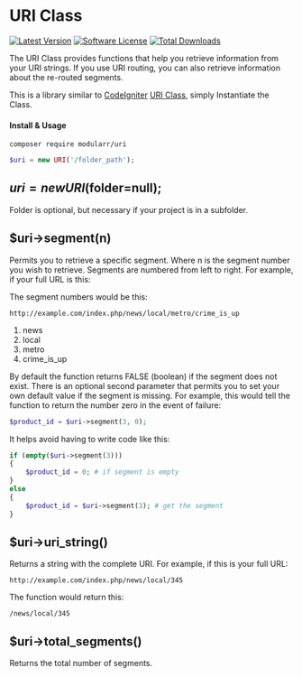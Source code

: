 # URI Class

[![Latest Version](http://img.shields.io/packagist/v/modularr/uri.svg?style=flat)](https://packagist.org/packages/Modularr/uri)
[![Software License](https://img.shields.io/badge/license-MIT-blue.svg)](LICENSE)
[![Total Downloads](https://img.shields.io/packagist/dt/modularr/uri.svg?style=flat)](https://packagist.org/packages/Modularr/uri)

The URI Class provides functions that help you retrieve information from your URI strings. If you use URI routing, you can also retrieve information about the re-routed segments.

This is a library similar to [CodeIgniter](http://www.codeigniter.com) [URI Class](http://www.codeigniter.com/userguide2/libraries/uri.html), simply Instantiate the Class.

#### Install & Usage

`composer require modularr/uri`
```php
$uri = new URI('/folder_path');
```

## $uri = new URI($folder=null);

Folder is optional, but necessary if your project is in a subfolder.

## $uri->segment(n)

Permits you to retrieve a specific segment. Where n is the segment number you wish to retrieve. Segments are numbered from left to right. For example, if your full URL is this:

The segment numbers would be this:

`http://example.com/index.php/news/local/metro/crime_is_up`

1. news
2. local
3. metro
4. crime_is_up

By default the function returns FALSE (boolean) if the segment does not exist. There is an optional second parameter that permits you to set your own default value if the segment is missing. For example, this would tell the function to return the number zero in the event of failure:

```php
$product_id = $uri->segment(3, 0);
```
It helps avoid having to write code like this:
```php
if (empty($uri->segment(3)))
{
    $product_id = 0; # if segment is empty
}
else
{
    $product_id = $uri->segment(3); # get the segment
}
```

## $uri->uri_string()

Returns a string with the complete URI. For example, if this is your full URL:

`http://example.com/index.php/news/local/345`

The function would return this:

`/news/local/345`

## $uri->total_segments()

Returns the total number of segments.
